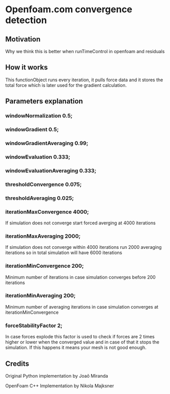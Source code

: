 # Openfoam.com convergence detection

## Motivation

Why we think this is better when runTimeControl in openfoam and residuals

## How it works

This functionObject runs every iteration, it pulls force data and it stores the total force which is later used for the gradient calculation.

## Parameters explanation

### windowNormalization 0.5;

### windowGradient 0.5;

### windowGradientAveraging 0.99;

### windowEvaluation 0.333;

### windowEvaluationAveraging 0.333;

### thresholdConvergence 0.075;

### thresholdAveraging 0.025;

### iterationMaxConvergence 4000;

If simulation does not converge start forced averging at 4000 iterations

### iterationMaxAveraging 2000;

If simulation does not converge within 4000 iterations run 2000 averaging iterations so in total simulation will have 6000 iterations

### iterationMinConvergence 200;

Minimum number of iterations in case simulation converges before 200 iterations

### iterationMinAveraging 200;

Minimum number of averaging iterations in case simulation converges at iterationMinConvergence

### forceStabilityFactor 2;

In case forces explode this factor is used to check if forces are 2 times higher or lower when the converged value and in case of that it stops the simulation. If this happens it means your mesh is not good enough.

## Credits

Original Python implementation by Joaõ Miranda

OpenFoam C++ Implementation by Nikola Majksner
